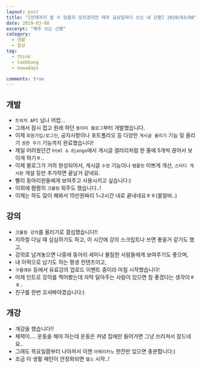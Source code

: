 ```yaml
---
layout: post
title: "[언제까지 쓸 수 있을지 모르겠지만 매주 금요일마다 쓰는 내 근황] 2019/03/08"
date: 2019-03-08
excerpt: "매주 쓰는 근황"
category:
  - 생활
  - 일상
tag:
  - think
  - taebbong
  - nowadays

comments: true
---
```


## 개발

- `트위치 API` 넘나 어렵...
- 그래서 잠시 접고 원래 하던 `동아리 블로그`부터 개발했습니다.
- 이제 `회원가입/로그인`, 공지사항이나 포트폴리오 등 다양한 `게시글 올리기` 기능 및 올리기 `권한 주기` 기능까지 완료했습니다!
- 제일 어려웠던건 `html & django`에서 게시글 갤러리처럼 한 줄에 5개씩 끊어서 보이게 하기ㅎ..
- 이제 블로그가 거의 완성되어서, 게시글 `수정` 기능이나 `템플릿` 이쁘게 개선, `스터디 게시판` 개설 등만 추가하면 끝날거 같네요.
- 빨리 동아리원들에게 보여주고 사용시키고 싶습니다:)
- 이외에 짬짬히 `크롤링` 외주도 했습니다..!
- 이제는 하도 많이 해봐서 15만원짜리 1~2시간 내로 끝내네요ㅎㅎ(꿀알바..)

## 강의

- `크롤링 강의`를 올리기로 결심했습니다!!
- 지하철 다닐 때 심심하기도 하고, 이 시간에 강의 스크립트나 쓰면 좋을거 같기도 했고,
- 강의로 남겨놓으면 나중에 동아리 세미나 불참한 사람들에게 보여주기도 좋으며,
- 내 이력으로 남기도 하는 평생 컨텐츠이고,
- `구름에듀` 등에서 유료강의 업로드 이벤트 중이라 마침 시작했습니다!
- 어제 인트로 강의를 찍어봤는데 자막 달아주는 사람이 있으면 참 좋겠다는 생각이ㅎㅎ..
- 친구를 한번 꼬셔봐야겠습니다:)

## 개강

- 개강을 했습니다!!
- 체력이.... 운동을 해야 하는데 운동은 커녕 집에만 들어가면 그냥 쓰러져서 잠드네요..
- 그래도 목요일쯤부터 나아져서 이젠 `아메리카노` 한잔만 있으면 충분합니다:)
- 조금 이 생활 패턴이 안정화되면 `헬스` 시작..!
